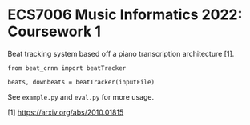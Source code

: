 # ECS7006 Music Informatics 2022: Coursework 1

Beat tracking system based off a piano transcription architecture [1].

```
from beat_crnn import beatTracker

beats, downbeats = beatTracker(inputFile)
```

See `example.py` and `eval.py` for more usage.


[1] https://arxiv.org/abs/2010.01815
